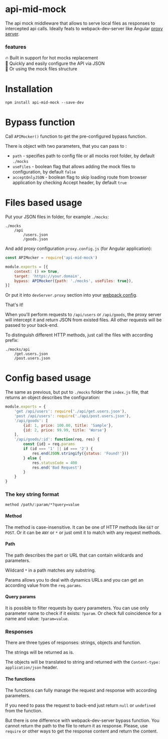 # api-mid-mock
The api mock middleware that allows to serve local files as responses to intercepted api calls.
Ideally feats to webpack-dev-server like Angular [proxy server](https://angular.io/guide/build#proxying-to-a-backend-server).

### features

🔥 Built in support for hot mocks replacement  
🚀 Quickly and easily configure the API via JSON  
📂 Or using the mock files structure

# Installation

```shell
npm install api-mid-mock --save-dev
```

# Bypass function

Call `APIMocker()` function to get the pre-configured bypass function.

There is object with two parameters, that you can pass to :

* `path` - specifies path to config file or all mocks root folder, by default `./mocks`
* `useFiles` - boolean flag that allows adding the mock files to configuration, by default `false`
* `acceptOnlyJSON` - boolean flag to skip loading route from browser application by checking Accept header, by default `true`

# Files based usage

Put your JSON files in folder, for example `./mocks`:
```shell
./mocks
    /api
        /users.json
        /goods.json
```

And add proxy configuration `proxy.config.js` (for Angular application):
```javascript
const APIMocker = require('api-mid-mock')

module.exports = [{
    context: () => true,
    target: 'https://your.domain',
    bypass: APIMocker({path: './mocks', useFiles: true}),
}]
```

Or put it into `devServer.proxy` section into your [webpack config](https://webpack.js.org/configuration/dev-server/#devserverproxy).

That's it!

When you'll perform requests to `/api/users` or `/api/goods`,
the proxy server will intercept it and return JSON from existed files.
All other requests will be passed to your back-end.

To distinguish different HTTP methods, just call the files with according prefix:
```shell
./mocks/api
    /get.users.json
    /post.users.json
```

# Config based usage

The same as previous, but put to `./mocks` folder the `index.js` file, that returns an object
describes the configuration:

```javascript
module.exports = {
    'get /api/users': require('./api/get.users.json'),
    'post /api/users': require('./api/post.users.json'),
    '/api/goods': [
        {id: 1, price: 100.00, title: 'Sample'},
        {id: 2, price: 99.99, title: 'Worse'}
    ],
    '/api/goods/:id': function(req, res) {
        const {id} = req.params
        if (id === '1' || id === '2') {
            res.end(JSON.stringify({status: 'Found!'}))
        } else {
            res.statusCode = 400
            res.end('Bad Request')
        }
    }
}
```

### The key string format

```text
method /path/:param/*?query=value
```

#### Method

The method is case-insensitive. It can be one of HTTP methods like `GET` or `POST`.
Or it can be `ANY` or `*` or just omit it to match with any request methods.

#### Path

The path describes the part or URL that can contain wildcards and parameters.

Wildcard `*` in a path matches any substring.

Params allows you to deal with dynamics URLs and you can get an according value from the `req.params`.

#### Query params

It is possible to filter requests by query parameters.
You can use only parameter name to check if it exists: `?param`.
Or check full coincidence for a name and value: `?param=value`.

### Responses

There are three types of responses: strings, objects and function.

The strings will be returned as is.

The objects will be translated to string and returned with the `Content-type: application/json` header.

#### The functions

The functions can fully manage the request and response with according parameters.

If you need to pass the request to back-end just return `null` or `undefined` from the function.

But there is one difference with webpack-dev-server bypass function.
You cannot return the path to the file to return it as response.
Please, use `require` or other ways to get the response content and return the content.

